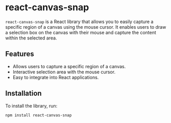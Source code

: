 # react-canvas-snap

`react-canvas-snap` is a React library that allows you to easily capture a specific region of a canvas using the mouse cursor. It enables users to draw a selection box on the canvas with their mouse and capture the content within the selected area.

## Features

- Allows users to capture a specific region of a canvas.
- Interactive selection area with the mouse cursor.
- Easy to integrate into React applications.

## Installation

To install the library, run:

```bash
npm install react-canvas-snap
